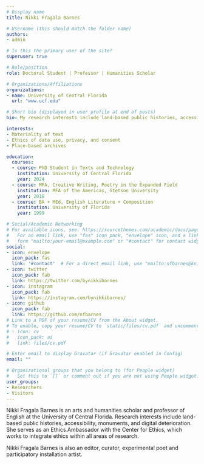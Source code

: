 ```yaml
---
# Display name
title: Nikki Fragala Barnes

# Username (this should match the folder name)
authors:
- admin

# Is this the primary user of the site?
superuser: true

# Role/position
role: Doctoral Student | Professor | Humanities Scholar

# Organizations/Affiliations
organizations:
- name: University of Central Florida
  url: "www.ucf.edu"

# Short bio (displayed in user profile at end of posts)
bio: My research interests include land-based public histories, accessibility, digital humanities, landmarks + monuments, multilingual works in translation, alongside data use (privacy + consent) and design justice.

interests:
- Materiality of text
- Ethics of data use, privacy, and consent
- Place-based archives

education:
  courses:
  - course: PhD Student in Texts and Technology
    institution: University of Central Florida
    year: 2024
  - course: MFA, Creative Writing, Poetry in the Expanded Field
    institution: MFA of the Americas, Stetson University
    year: 2018
  - course: BA + MEd, English Literature + Composition
    institution: University of Florida
    year: 1999

# Social/Academic Networking
# For available icons, see: https://sourcethemes.com/academic/docs/page-builder/#icons
#   For an email link, use "fas" icon pack, "envelope" icon, and a link in the
#   form "mailto:your-email@example.com" or "#contact" for contact widget.
social:
- icon: envelope
  icon_pack: fas
  link: '#contact'  # For a direct email link, use "mailto:nfbarnes@knights.ucf.edu".
- icon: twitter
  icon_pack: fab
  link: https://twitter.com/bynikkibarnes
- icon: instagram
  icon_pack: fab
  link: https://instagram.com/bynikkibarnes/
- icon: github
  icon_pack: fab
  link: https://github.com/nfbarnes
# Link to a PDF of your resume/CV from the About widget.
# To enable, copy your resume/CV to `static/files/cv.pdf` and uncomment the lines below.
# - icon: cv
#   icon_pack: ai
#   link: files/cv.pdf

# Enter email to display Gravatar (if Gravatar enabled in Config)
email: ""

# Organizational groups that you belong to (for People widget)
#   Set this to `[]` or comment out if you are not using People widget.
user_groups:
- Researchers
- Visitors
---
```


Nikki Fragala Barnes is an arts and humanities scholar and professor of English at the University of Central Florida. Research interests include land-based public histories, accessibility, monuments, and digital deterioration. She serves as an Ethics Ambassador with the Center for Ethics, which works to  integrate ethics within all areas of research.

Nikki Fragala Barnes is also an editor, curator, experimental poet and participatory installation artist.
